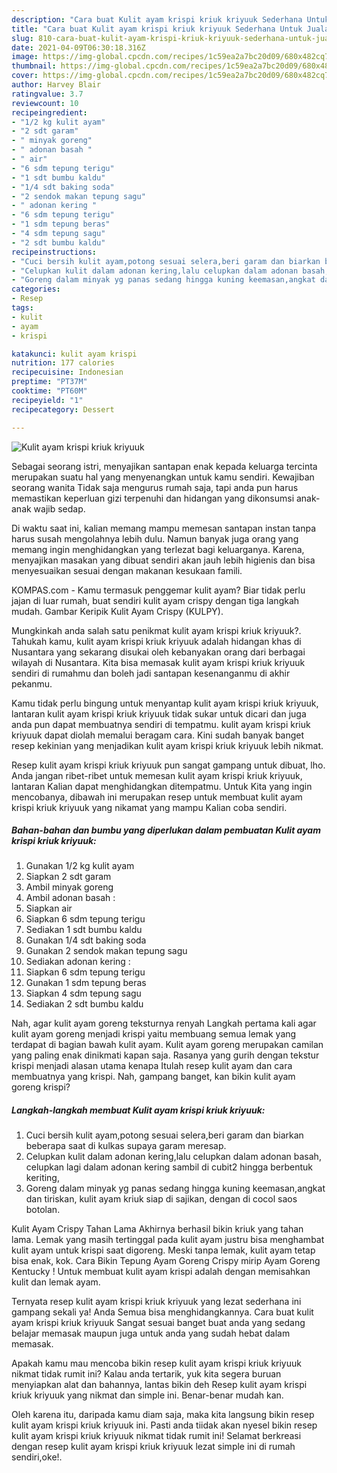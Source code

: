 ```yaml
---
description: "Cara buat Kulit ayam krispi kriuk kriyuuk Sederhana Untuk Jualan"
title: "Cara buat Kulit ayam krispi kriuk kriyuuk Sederhana Untuk Jualan"
slug: 810-cara-buat-kulit-ayam-krispi-kriuk-kriyuuk-sederhana-untuk-jualan
date: 2021-04-09T06:30:18.316Z
image: https://img-global.cpcdn.com/recipes/1c59ea2a7bc20d09/680x482cq70/kulit-ayam-krispi-kriuk-kriyuuk-foto-resep-utama.jpg
thumbnail: https://img-global.cpcdn.com/recipes/1c59ea2a7bc20d09/680x482cq70/kulit-ayam-krispi-kriuk-kriyuuk-foto-resep-utama.jpg
cover: https://img-global.cpcdn.com/recipes/1c59ea2a7bc20d09/680x482cq70/kulit-ayam-krispi-kriuk-kriyuuk-foto-resep-utama.jpg
author: Harvey Blair
ratingvalue: 3.7
reviewcount: 10
recipeingredient:
- "1/2 kg kulit ayam"
- "2 sdt garam"
- " minyak goreng"
- " adonan basah "
- " air"
- "6 sdm tepung terigu"
- "1 sdt bumbu kaldu"
- "1/4 sdt baking soda"
- "2 sendok makan tepung sagu"
- " adonan kering "
- "6 sdm tepung terigu"
- "1 sdm tepung beras"
- "4 sdm tepung sagu"
- "2 sdt bumbu kaldu"
recipeinstructions:
- "Cuci bersih kulit ayam,potong sesuai selera,beri garam dan biarkan beberapa saat di kulkas supaya garam meresap."
- "Celupkan kulit dalam adonan kering,lalu celupkan dalam adonan basah, celupkan lagi dalam adonan kering sambil di cubit2 hingga berbentuk keriting,"
- "Goreng dalam minyak yg panas sedang hingga kuning keemasan,angkat dan tiriskan, kulit ayam kriuk siap di sajikan, dengan di cocol saos botolan."
categories:
- Resep
tags:
- kulit
- ayam
- krispi

katakunci: kulit ayam krispi 
nutrition: 177 calories
recipecuisine: Indonesian
preptime: "PT37M"
cooktime: "PT60M"
recipeyield: "1"
recipecategory: Dessert

---
```



![Kulit ayam krispi kriuk kriyuuk](https://img-global.cpcdn.com/recipes/1c59ea2a7bc20d09/680x482cq70/kulit-ayam-krispi-kriuk-kriyuuk-foto-resep-utama.jpg)

Sebagai seorang istri, menyajikan santapan enak kepada keluarga tercinta merupakan suatu hal yang menyenangkan untuk kamu sendiri. Kewajiban seorang  wanita Tidak saja mengurus rumah saja, tapi anda pun harus memastikan keperluan gizi terpenuhi dan hidangan yang dikonsumsi anak-anak wajib sedap.

Di waktu  saat ini, kalian memang mampu memesan santapan instan tanpa harus susah mengolahnya lebih dulu. Namun banyak juga orang yang memang ingin menghidangkan yang terlezat bagi keluarganya. Karena, menyajikan masakan yang dibuat sendiri akan jauh lebih higienis dan bisa menyesuaikan sesuai dengan makanan kesukaan famili. 

KOMPAS.com - Kamu termasuk penggemar kulit ayam? Biar tidak perlu jajan di luar rumah, buat sendiri kulit ayam crispy dengan tiga langkah mudah. Gambar Keripik Kulit Ayam Crispy (KULPY).

Mungkinkah anda salah satu penikmat kulit ayam krispi kriuk kriyuuk?. Tahukah kamu, kulit ayam krispi kriuk kriyuuk adalah hidangan khas di Nusantara yang sekarang disukai oleh kebanyakan orang dari berbagai wilayah di Nusantara. Kita bisa memasak kulit ayam krispi kriuk kriyuuk sendiri di rumahmu dan boleh jadi santapan kesenanganmu di akhir pekanmu.

Kamu tidak perlu bingung untuk menyantap kulit ayam krispi kriuk kriyuuk, lantaran kulit ayam krispi kriuk kriyuuk tidak sukar untuk dicari dan juga anda pun dapat membuatnya sendiri di tempatmu. kulit ayam krispi kriuk kriyuuk dapat diolah memalui beragam cara. Kini sudah banyak banget resep kekinian yang menjadikan kulit ayam krispi kriuk kriyuuk lebih nikmat.

Resep kulit ayam krispi kriuk kriyuuk pun sangat gampang untuk dibuat, lho. Anda jangan ribet-ribet untuk memesan kulit ayam krispi kriuk kriyuuk, lantaran Kalian dapat menghidangkan ditempatmu. Untuk Kita yang ingin mencobanya, dibawah ini merupakan resep untuk membuat kulit ayam krispi kriuk kriyuuk yang nikamat yang mampu Kalian coba sendiri.

<!--inarticleads1-->

##### Bahan-bahan dan bumbu yang diperlukan dalam pembuatan Kulit ayam krispi kriuk kriyuuk:

1. Gunakan 1/2 kg kulit ayam
1. Siapkan 2 sdt garam
1. Ambil  minyak goreng
1. Ambil  adonan basah :
1. Siapkan  air
1. Siapkan 6 sdm tepung terigu
1. Sediakan 1 sdt bumbu kaldu
1. Gunakan 1/4 sdt baking soda
1. Gunakan 2 sendok makan tepung sagu
1. Sediakan  adonan kering :
1. Siapkan 6 sdm tepung terigu
1. Gunakan 1 sdm tepung beras
1. Siapkan 4 sdm tepung sagu
1. Sediakan 2 sdt bumbu kaldu


Nah, agar kulit ayam goreng teksturnya renyah Langkah pertama kali agar kulit ayam goreng menjadi krispi yaitu membuang semua lemak yang terdapat di bagian bawah kulit ayam. Kulit ayam goreng merupakan camilan yang paling enak dinikmati kapan saja. Rasanya yang gurih dengan tekstur krispi menjadi alasan utama kenapa Itulah resep kulit ayam dan cara membuatnya yang krispi. Nah, gampang banget, kan bikin kulit ayam goreng krispi? 

<!--inarticleads2-->

##### Langkah-langkah membuat Kulit ayam krispi kriuk kriyuuk:

1. Cuci bersih kulit ayam,potong sesuai selera,beri garam dan biarkan beberapa saat di kulkas supaya garam meresap.
1. Celupkan kulit dalam adonan kering,lalu celupkan dalam adonan basah, celupkan lagi dalam adonan kering sambil di cubit2 hingga berbentuk keriting,
1. Goreng dalam minyak yg panas sedang hingga kuning keemasan,angkat dan tiriskan, kulit ayam kriuk siap di sajikan, dengan di cocol saos botolan.


Kulit Ayam Crispy Tahan Lama Akhirnya berhasil bikin kriuk yang tahan lama. Lemak yang masih tertinggal pada kulit ayam justru bisa menghambat kulit ayam untuk krispi saat digoreng. Meski tanpa lemak, kulit ayam tetap bisa enak, kok. Cara Bikin Tepung Ayam Goreng Crispy mirip Ayam Goreng Kentucky ! Untuk membuat kulit ayam krispi adalah dengan memisahkan kulit dan lemak ayam. 

Ternyata resep kulit ayam krispi kriuk kriyuuk yang lezat sederhana ini gampang sekali ya! Anda Semua bisa menghidangkannya. Cara buat kulit ayam krispi kriuk kriyuuk Sangat sesuai banget buat anda yang sedang belajar memasak maupun juga untuk anda yang sudah hebat dalam memasak.

Apakah kamu mau mencoba bikin resep kulit ayam krispi kriuk kriyuuk nikmat tidak rumit ini? Kalau anda tertarik, yuk kita segera buruan menyiapkan alat dan bahannya, lantas bikin deh Resep kulit ayam krispi kriuk kriyuuk yang nikmat dan simple ini. Benar-benar mudah kan. 

Oleh karena itu, daripada kamu diam saja, maka kita langsung bikin resep kulit ayam krispi kriuk kriyuuk ini. Pasti anda tiidak akan nyesel bikin resep kulit ayam krispi kriuk kriyuuk nikmat tidak rumit ini! Selamat berkreasi dengan resep kulit ayam krispi kriuk kriyuuk lezat simple ini di rumah sendiri,oke!.

